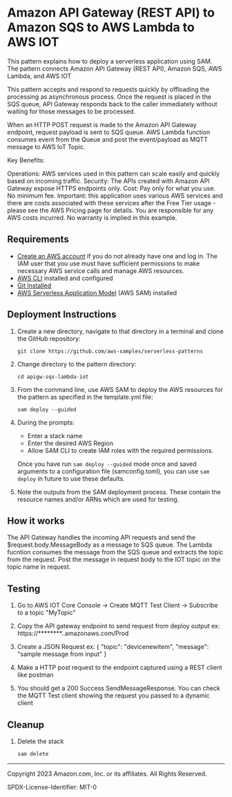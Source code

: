 # Amazon API Gateway (REST API) to Amazon SQS to AWS Lambda to AWS IOT 

This pattern explains how to deploy a serverless application using SAM. The pattern connects Amazon API Gateway (REST API), Amazon SQS, AWS Lambda, and AWS IOT

This pattern accepts and respond to requests quickly by offloading the processing as asynchronous process. Once the request is placed in the SQS queue, API Gateway responds back to the caller immediately without waiting for those messages to be processed.

When an HTTP POST request is made to the Amazon API Gateway endpoint, request payload is sent to SQS queue. AWS Lambda function consumes event from the Queue and post the event/payload as MQTT message to AWS IoT Topic. 

Key Benefits:

Operations: AWS services used in this pattern can scale easily and quickly based on incoming traffic.
Security: The APIs created with Amazon API Gateway expose HTTPS endpoints only.
Cost: Pay only for what you use. No minimum fee.
Important: this application uses various AWS services and there are costs associated with these services after the Free Tier usage - please see the AWS Pricing page for details. You are responsible for any AWS costs incurred. No warranty is implied in this example.

## Requirements

* [Create an AWS account](https://portal.aws.amazon.com/gp/aws/developer/registration/index.html) if you do not already have one and log in. The IAM user that you use must have sufficient permissions to make necessary AWS service calls and manage AWS resources.
* [AWS CLI](https://docs.aws.amazon.com/cli/latest/userguide/install-cliv2.html) installed and configured
* [Git Installed](https://git-scm.com/book/en/v2/Getting-Started-Installing-Git)
* [AWS Serverless Application Model](https://docs.aws.amazon.com/serverless-application-model/latest/developerguide/serverless-sam-cli-install.html) (AWS SAM) installed

## Deployment Instructions

1. Create a new directory, navigate to that directory in a terminal and clone the GitHub repository:
    ``` 
    git clone https://github.com/aws-samples/serverless-patterns
    ```
1. Change directory to the pattern directory:
    ```
    cd apigw-sqs-lambda-iot
    ```
1. From the command line, use AWS SAM to deploy the AWS resources for the pattern as specified in the template.yml file:
    ```
    sam deploy --guided
    ```
1. During the prompts:
    * Enter a stack name
    * Enter the desired AWS Region
    * Allow SAM CLI to create IAM roles with the required permissions.

    Once you have run `sam deploy --guided` mode once and saved arguments to a configuration file (samconfig.toml), you can use `sam deploy` in future to use these defaults.

1. Note the outputs from the SAM deployment process. These contain the resource names and/or ARNs which are used for testing.

## How it works
The API Gateway handles the incoming API requests and send the $request.body.MessageBody as a message to SQS queue. The Lambda fucntion consumes the message from the SQS queue and extracts the topic from the request. Post the message in request body to the IOT topic on the topic name in request.
 

## Testing

1. Go to AWS IOT Core Console -> Create MQTT Test Client -> Subscribe to a topic "MyTopic"

2. Copy the API gateway endpoint to send request from deploy output
    ex: https://********..amazonaws.com/Prod

5. Create a JSON Request 
    ex: {
            "topic": "devicenewitem",
            "message": "sample message from input"
        }

6. Make a HTTP post request to the endpoint captured using a REST client like postman

7. You should get a 200 Success SendMessageResponse. You can check the MQTT Test client showing the request you passed to a dynamic client

## Cleanup
 
1. Delete the stack
    ```bash
    sam delete
    ```

----
Copyright 2023 Amazon.com, Inc. or its affiliates. All Rights Reserved.

SPDX-License-Identifier: MIT-0